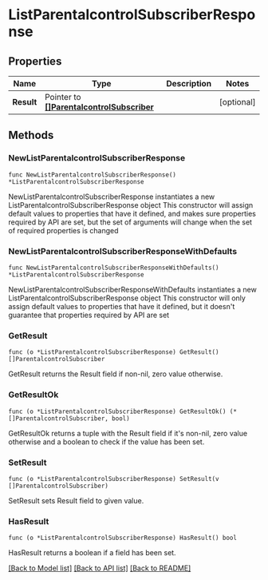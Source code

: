 # ListParentalcontrolSubscriberResponse

## Properties

Name | Type | Description | Notes
------------ | ------------- | ------------- | -------------
**Result** | Pointer to [**[]ParentalcontrolSubscriber**](ParentalcontrolSubscriber.md) |  | [optional] 

## Methods

### NewListParentalcontrolSubscriberResponse

`func NewListParentalcontrolSubscriberResponse() *ListParentalcontrolSubscriberResponse`

NewListParentalcontrolSubscriberResponse instantiates a new ListParentalcontrolSubscriberResponse object
This constructor will assign default values to properties that have it defined,
and makes sure properties required by API are set, but the set of arguments
will change when the set of required properties is changed

### NewListParentalcontrolSubscriberResponseWithDefaults

`func NewListParentalcontrolSubscriberResponseWithDefaults() *ListParentalcontrolSubscriberResponse`

NewListParentalcontrolSubscriberResponseWithDefaults instantiates a new ListParentalcontrolSubscriberResponse object
This constructor will only assign default values to properties that have it defined,
but it doesn't guarantee that properties required by API are set

### GetResult

`func (o *ListParentalcontrolSubscriberResponse) GetResult() []ParentalcontrolSubscriber`

GetResult returns the Result field if non-nil, zero value otherwise.

### GetResultOk

`func (o *ListParentalcontrolSubscriberResponse) GetResultOk() (*[]ParentalcontrolSubscriber, bool)`

GetResultOk returns a tuple with the Result field if it's non-nil, zero value otherwise
and a boolean to check if the value has been set.

### SetResult

`func (o *ListParentalcontrolSubscriberResponse) SetResult(v []ParentalcontrolSubscriber)`

SetResult sets Result field to given value.

### HasResult

`func (o *ListParentalcontrolSubscriberResponse) HasResult() bool`

HasResult returns a boolean if a field has been set.


[[Back to Model list]](../README.md#documentation-for-models) [[Back to API list]](../README.md#documentation-for-api-endpoints) [[Back to README]](../README.md)


